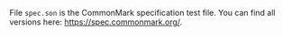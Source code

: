 File `spec.son` is the CommonMark specification test file.
You can find all versions here: <https://spec.commonmark.org/>.
